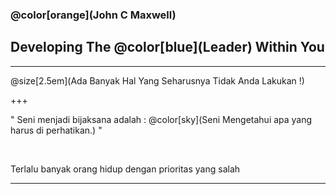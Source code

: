 ### @color[orange](John C Maxwell)
<h2>Developing The @color[blue](Leader) Within You</h2>

---

@size[2.5em](Ada Banyak Hal Yang Seharusnya Tidak Anda Lakukan !)

+++

<p> " Seni menjadi bijaksana adalah : @color[sky](Seni Mengetahui apa yang harus di perhatikan.) " </p> </br>
<p> Terlalu banyak orang hidup dengan prioritas yang salah </p>

---
